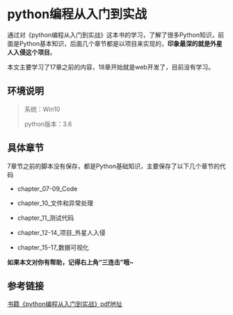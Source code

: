 # python编程从入门到实战

通过对《python编程从入门到实战》这本书的学习，了解了很多Python知识，前面是Python基本知识，后面几个章节都是以项目来实现的，**印象最深的就是外星人入侵这个项目**。

本文主要学习了17章之前的内容，18章开始就是web开发了，目前没有学习。

## 环境说明

> 系统：Win10
>
> python版本：3.6

## 具体章节

7章节之前的脚本没有保存，都是Python基础知识，主要保存了以下几个章节的代码

- chapter_07-09_Code

- chapter_10_文件和异常处理

- chapter_11_测试代码

- chapter_12-14_项目_外星人入侵

- chapter_15-17_数据可视化

 **如果本文对你有帮助，记得右上角“三连击”哦~**

## 参考链接

[书籍《python编程从入门到实战》pdf地址](https://github.com/haibiyu/Python-Programming)

##  